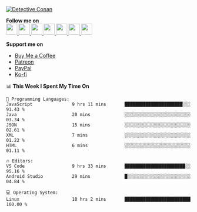 <a href="https://mrepol742.github.io">
  <img alt="Detective Conan" src="https://mrepol742-gif-randomizer.vercel.app/api/#2" /> 
  </a> 
  
  
  **Follow me on** <br>
  <a href="https://mrepol742.github.io/">
  <img src="https://github.com/mrepol742/mrepol742/blob/master/images/web.svg" width="30">
</a>
<a href="https://facebook.com/melvinjonesrepol">
  <img src="https://github.com/mrepol742/mrepol742/blob/master/images/facebook.svg" width="30">
</a>
<a href="https://instagram.com/melvinjonesrepol">
  <img src="https://github.com/mrepol742/mrepol742/blob/master/images/instagram.svg" width="30">
</a>
<a href="https://pinterest.com/mrepol742">
  <img src="https://github.com/mrepol742/mrepol742/blob/master/images/pinterest.svg" width="30">
</a>
<a href="https://twitter.com/mrepol742`">
  <img src="https://github.com/mrepol742/mrepol742/blob/master/images/twitter.svg" width="30">
</a>
<a href="https://linkedin.com/in/mrepol742">
  <img src="https://github.com/mrepol742/mrepol742/blob/master/images/linkedin.svg" width="30">
</a>
<a href="https://www.youtube.com/@mrepol742">
  <img src="https://github.com/mrepol742/mrepol742/blob/master/images/youtube.svg" width="30">
</a>

**Support me on**<ul>
            <li>
              <a  href="https://www.buymeacoffee.com/mrepol742">Buy Me a Coffee</a>
            </li>
            <li>
              <a href="https://www.patreon.com/melvinjonesrepol">Patreon</a>
            </li>
            <li >
              <a href="https://paypal.me/mrepol742">PayPal</a>
            </li>
            <li>
              <a href="https://ko-fi.com/mrepol742">Ko-fi</a>
            </li>
          </ul>

<!--START_SECTION:waka-->
📊 **This Week I Spent My Time On** 

```text
💬 Programming Languages: 
JavaScript               9 hrs 11 mins       ██████████████████████░░░   91.43 % 
Java                     20 mins             ░░░░░░░░░░░░░░░░░░░░░░░░░   03.34 % 
JSON                     15 mins             ░░░░░░░░░░░░░░░░░░░░░░░░░   02.61 % 
XML                      7 mins              ░░░░░░░░░░░░░░░░░░░░░░░░░   01.22 % 
HTML                     6 mins              ░░░░░░░░░░░░░░░░░░░░░░░░░   01.11 % 

🔥 Editors: 
VS Code                  9 hrs 33 mins       ███████████████████████░░   95.16 % 
Android Studio           29 mins             █░░░░░░░░░░░░░░░░░░░░░░░░   04.84 % 

💻 Operating System: 
Linux                    10 hrs 2 mins       █████████████████████████   100.00 % 

```


<!--END_SECTION:waka-->

